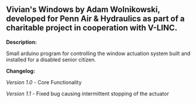 ## Vivian's Windows by Adam Wolnikowski, developed for Penn Air & Hydraulics as part of a charitable project in cooperation with V-LINC. ##

**Description:**

Small arduino program for controlling the window actuation system built and installed for a disabled senior citizen.

**Changelog:**

*Version 1.0* - Core Functionality

*Version 1.1* - Fixed bug causing intermittent stopping of the actuator
